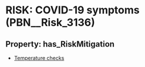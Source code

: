 # RISK: __COVID-19 symptoms__ (PBN__Risk_3136)

## Property: has_RiskMitigation

* [Temperature checks](PBN__Mitigation_1559)

